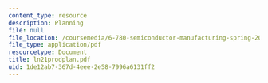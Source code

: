 ```yaml
---
content_type: resource
description: Planning
file: null
file_location: /coursemedia/6-780-semiconductor-manufacturing-spring-2003/1de12ab7367d4eee2e587996a6131ff2_ln21prodplan.pdf
file_type: application/pdf
resourcetype: Document
title: ln21prodplan.pdf
uid: 1de12ab7-367d-4eee-2e58-7996a6131ff2
---
```

